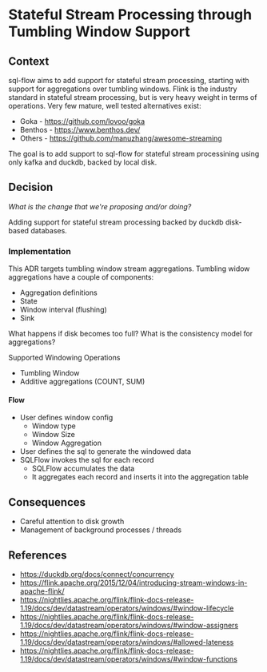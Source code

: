 # Stateful Stream Processing through Tumbling Window Support

## Context

sql-flow aims to add support for stateful stream processing, starting with support for aggregations over tumbling windows. Flink is the industry standard in stateful stream processing, but is very heavy weight in terms of operations. Very few mature, well tested alternatives exist:
- Goka - https://github.com/lovoo/goka
- Benthos - https://www.benthos.dev/
- Others - https://github.com/manuzhang/awesome-streaming

The goal is to add support to sql-flow for stateful stream processining using only kafka and duckdb, backed by local disk. 

## Decision

*What is the change that we're proposing and/or doing?*

Adding support for stateful stream processing backed by duckdb disk-based databases. 


### Implementation

This ADR targets tumbling window stream aggregations. Tumbling widow aggregations have a couple of components:

- Aggregation definitions
- State
- Window interval (flushing)
- Sink

What happens if disk becomes too full? 
What is the consistency model for aggregations? 

Supported Windowing Operations
- Tumbling Window
- Additive aggregations (COUNT, SUM)
 

#### Flow
- User defines window config
  - Window type 
  - Window Size
  - Window Aggregation
- User defines the sql to generate the windowed data
- SQLFlow invokes the sql for each record
  - SQLFlow accumulates the data 
  - It aggregates each record and inserts it into the aggregation table
   

## Consequences
- Careful attention to disk growth 
- Management of background processes / threads 



## References
- https://duckdb.org/docs/connect/concurrency
- https://flink.apache.org/2015/12/04/introducing-stream-windows-in-apache-flink/
- https://nightlies.apache.org/flink/flink-docs-release-1.19/docs/dev/datastream/operators/windows/#window-lifecycle
- https://nightlies.apache.org/flink/flink-docs-release-1.19/docs/dev/datastream/operators/windows/#window-assigners
- https://nightlies.apache.org/flink/flink-docs-release-1.19/docs/dev/datastream/operators/windows/#allowed-lateness
- https://nightlies.apache.org/flink/flink-docs-release-1.19/docs/dev/datastream/operators/windows/#window-functions
